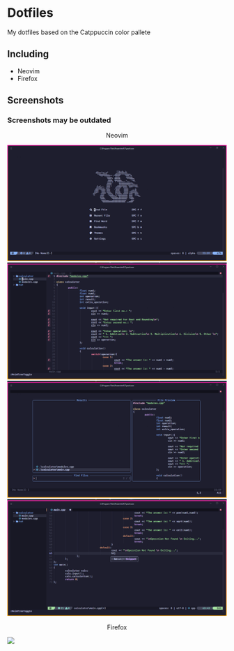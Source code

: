 # Dotfiles
My dotfiles based on the Catppuccin color pallete

## Including
- Neovim
- Firefox

## Screenshots
### Screenshots may be outdated
<p align = center>Neovim</p>
<img src = "https://github.com/tpncoder/dotfiles/blob/main/assets/Hyper_xv2OOrdGXn.png">
<br>
<img src = "https://github.com/tpncoder/dotfiles/blob/main/assets/Hyper_mBk3STuXzS.png">
<br>
<img src = "https://github.com/tpncoder/dotfiles/blob/main/assets/Hyper_NS9SNgnDDh.png">
<br>
<img src = "https://github.com/tpncoder/dotfiles/blob/main/assets/Hyper_M7WB9qIsUg.png">
<br>

<p align = center>Firefox</p>
<img src = "https://github.com/tpncoder/dotfiles/blob/windows/main/firefox_wJcJf4A5Yc.png](https://github.com/tpncoder/dotfiles/blob/main/assets/firefox_wJcJf4A5Yc.png">
